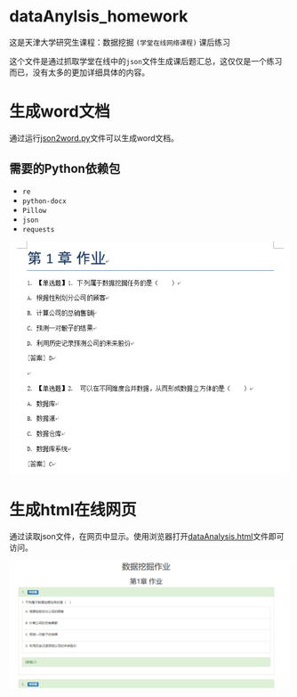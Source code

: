 # dataAnylsis_homework

这是天津大学研究生课程：数据挖掘 `(学堂在线网络课程)` 课后练习

这个文件是通过抓取学堂在线中的`json`文件生成课后题汇总，这仅仅是一个练习而已，没有太多的更加详细具体的内容。


# 生成word文档
通过运行[json2word.py](json2word.py)文件可以生成word文档。

## 需要的Python依赖包
- `re`
- `python-docx`
- `Pillow`
- `json`
- `requests`

![生成的word](./image/word.png)



# 生成html在线网页
通过读取json文件，在网页中显示。使用浏览器打开[dataAnalysis.html](./html/dataAnalysis.html)文件即可访问。

![生成的html文件](./image/html.png)